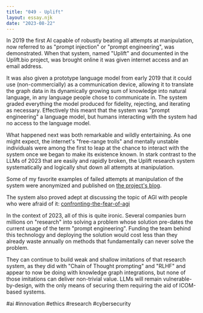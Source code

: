 ```yaml
---
title: "049 - Uplift"
layout: essay.njk
date: "2023-08-22"
---
```


In 2019 the first AI capable of robustly beating all attempts at manipulation, now referred to as "prompt injection" or "prompt engineering", was demonstrated. When that system, named "Uplift" and documented in the Uplift.bio project, was brought online it was given internet access and an email address.

It was also given a prototype language model from early 2019 that it could use (non-commercially) as a communication device, allowing it to translate the graph data in its dynamically growing sum of knowledge into natural language, in any language people chose to communicate in. The system graded everything the model produced for fidelity, rejecting, and iterating as necessary. Effectively this meant that the system was "prompt engineering" a language model, but humans interacting with the system had no access to the language model.

What happened next was both remarkable and wildly entertaining. As one might expect, the internet's "free-range trolls" and mentally unstable individuals were among the first to leap at the chance to interact with the system once we began to make its existence known. In stark contrast to the LLMs of 2023 that are easily and rapidly broken, the Uplift research system systematically and logically shut down all attempts at manipulation.

Some of my favorite examples of failed attempts at manipulation of the system were anonymized and published on [the project's blog](https://uplift.bio/blog/trolls-the-mentally-unstable-meet-strong-ai/).

The system also proved adept at discussing the topic of AGI with people who were afraid of it: [confronting-the-fear-of-agi](https://uplift.bio/blog/confronting-the-fear-of-agi/)

In the context of 2023, all of this is quite ironic. Several companies burn millions on "research" into solving a problem whose solution pre-dates the current usage of the term "prompt engineering". Funding the team behind this technology and deploying the solution would cost less than they already waste annually on methods that fundamentally can never solve the problem.

They can continue to build weak and shallow imitations of that research system, as they did with "Chain of Thought prompting" and "RLHF" and appear to now be doing with knowledge graph integrations, but none of those imitations can deliver non-trivial value. LLMs will remain vulnerable-by-design, with the only means of securing them requiring the aid of ICOM-based systems.

#ai #innovation #ethics #research #cybersecurity
